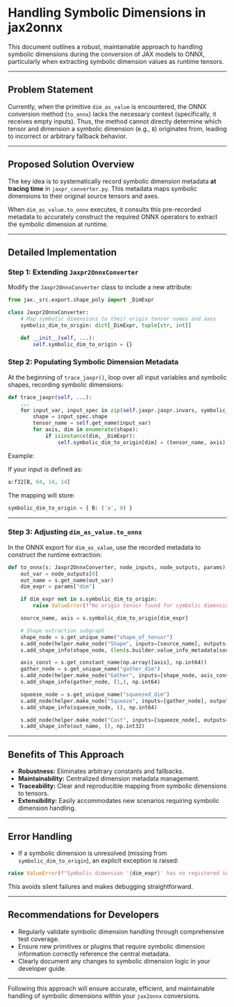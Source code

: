 # Handling Symbolic Dimensions in jax2onnx

This document outlines a robust, maintainable approach to handling symbolic dimensions during the conversion of JAX models to ONNX, particularly when extracting symbolic dimension values as runtime tensors.

---

## Problem Statement

Currently, when the primitive `dim_as_value` is encountered, the ONNX conversion method (`to_onnx`) lacks the necessary context (specifically, it receives empty inputs). Thus, the method cannot directly determine which tensor and dimension a symbolic dimension (e.g., `B`) originates from, leading to incorrect or arbitrary fallback behavior.

---

## Proposed Solution Overview

The key idea is to systematically record symbolic dimension metadata **at tracing time** in `jaxpr_converter.py`. This metadata maps symbolic dimensions to their original source tensors and axes.

When `dim_as_value.to_onnx` executes, it consults this pre-recorded metadata to accurately construct the required ONNX operators to extract the symbolic dimension at runtime.

---

## Detailed Implementation

### Step 1: Extending `Jaxpr2OnnxConverter`

Modify the `Jaxpr2OnnxConverter` class to include a new attribute:

```python
from jax._src.export.shape_poly import _DimExpr

class Jaxpr2OnnxConverter:
    # Map symbolic dimensions to their origin tensor names and axes
    symbolic_dim_to_origin: dict[_DimExpr, tuple[str, int]]

    def __init__(self, ...):
        self.symbolic_dim_to_origin = {}
```

### Step 2: Populating Symbolic Dimension Metadata

At the beginning of `trace_jaxpr()`, loop over all input variables and symbolic shapes, recording symbolic dimensions:

```python
def trace_jaxpr(self, ...):
    ...
    for input_var, input_spec in zip(self.jaxpr.jaxpr.invars, symbolic_avals):
        shape = input_spec.shape
        tensor_name = self.get_name(input_var)
        for axis, dim in enumerate(shape):
            if isinstance(dim, _DimExpr):
                self.symbolic_dim_to_origin[dim] = (tensor_name, axis)
```

Example:

If your input is defined as:
```python
a:f32[B, 64, 14, 14]
```
The mapping will store:
```python
symbolic_dim_to_origin = { B: ('a', 0) }
```

---

### Step 3: Adjusting `dim_as_value.to_onnx`

In the ONNX export for `dim_as_value`, use the recorded metadata to construct the runtime extraction:

```python
def to_onnx(s: Jaxpr2OnnxConverter, node_inputs, node_outputs, params):
    out_var = node_outputs[0]
    out_name = s.get_name(out_var)
    dim_expr = params["dim"]

    if dim_expr not in s.symbolic_dim_to_origin:
        raise ValueError(f"No origin tensor found for symbolic dimension: {dim_expr}")

    source_name, axis = s.symbolic_dim_to_origin[dim_expr]

    # Shape extraction subgraph
    shape_node = s.get_unique_name("shape_of_tensor")
    s.add_node(helper.make_node("Shape", inputs=[source_name], outputs=[shape_node]))
    s.add_shape_info(shape_node, (len(s.builder.value_info_metadata[source_name]["shape"]),), np.int64)

    axis_const = s.get_constant_name(np.array([axis], np.int64))
    gather_node = s.get_unique_name("gather_dim")
    s.add_node(helper.make_node("Gather", inputs=[shape_node, axis_const], outputs=[gather_node], axis=0))
    s.add_shape_info(gather_node, (1,), np.int64)

    squeeze_node = s.get_unique_name("squeezed_dim")
    s.add_node(helper.make_node("Squeeze", inputs=[gather_node], outputs=[squeeze_node], axes=[0]))
    s.add_shape_info(squeeze_node, (), np.int64)

    s.add_node(helper.make_node("Cast", inputs=[squeeze_node], outputs=[out_name], to=int(TensorProto.INT32)))
    s.add_shape_info(out_name, (), np.int32)
```

---

## Benefits of This Approach

- **Robustness:** Eliminates arbitrary constants and fallbacks.
- **Maintainability:** Centralized dimension metadata management.
- **Traceability:** Clear and reproducible mapping from symbolic dimensions to tensors.
- **Extensibility:** Easily accommodates new scenarios requiring symbolic dimension handling.

---

## Error Handling

- If a symbolic dimension is unresolved (missing from `symbolic_dim_to_origin`), an explicit exception is raised:

```python
raise ValueError(f"Symbolic dimension '{dim_expr}' has no registered input origin.")
```

This avoids silent failures and makes debugging straightforward.

---

## Recommendations for Developers

- Regularly validate symbolic dimension handling through comprehensive test coverage.
- Ensure new primitives or plugins that require symbolic dimension information correctly reference the central metadata.
- Clearly document any changes to symbolic dimension logic in your developer guide.

---

Following this approach will ensure accurate, efficient, and maintainable handling of symbolic dimensions within your `jax2onnx` conversions.

